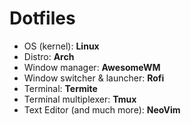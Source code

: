 # Dotfiles
* OS (kernel): **Linux**
* Distro: **Arch**
* Window manager: **AwesomeWM**
* Window switcher & launcher: **Rofi**
* Terminal: **Termite**
* Terminal multiplexer: **Tmux**
* Text Editor (and much more): **NeoVim**
